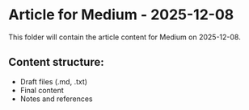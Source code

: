 # Article for Medium - 2025-12-08

This folder will contain the article content for Medium on 2025-12-08.

## Content structure:
- Draft files (.md, .txt)
- Final content
- Notes and references
